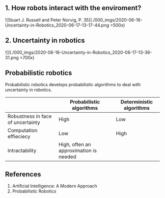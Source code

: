 ## 1. How robots interact with the enviroment?

![Stuart J. Russell and Peter Norvig, P. 35](./000_imgs/2020-06-16-Uncertainty-in-Robotics_2020-06-17-13-17-44.png =500x)

## 2. Uncertainty in robotics

![](./000_imgs/2020-06-16-Uncertainty-in-Robotics_2020-06-17-13-36-31.png =700x)



## Probabilistic robotics
Probabilistic robotics develops probabilistic algorithms to deal with uncertainty in robotics.

||Probabilistic algorithms|Deterministic algorithms|
|-------|--------|--------|
|Robustness in face of uncertainty| High| Low|
|Computation effieciecy| Low|High|
|Intractability| High, often an approximation is needed||

## References  
1. Artificial Intelligence: A Modern Approach
2. Probabilistic Robotics 

